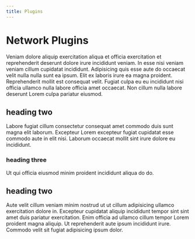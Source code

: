 ```yaml
---
title: Plugins
---
```


# Network Plugins

Veniam dolore aliquip exercitation aliqua et officia exercitation et reprehenderit deserunt dolore irure incididunt veniam. In esse nisi veniam veniam cillum cupidatat incididunt. Adipisicing quis esse aute do occaecat velit nulla nulla sunt ea ipsum. Elit ex laboris irure ea magna proident. Reprehenderit mollit est consequat velit. Fugiat culpa eu eu incididunt nisi officia ullamco nulla labore officia amet occaecat. Non cillum nulla labore deserunt Lorem culpa pariatur eiusmod.

<CustomFeature>
  <CustomFeatureBox 
    iconImg="./../images/fawe.png"
    title="FastAsyncWorldEdit"
    text="FastAsyncWorldEdit (FAWE) is the main build tool for most Minecraft builders and is actively developed by the amazing team at Intellectual Sites"
  />
  <CustomFeatureBox 
    iconText="🛠️"
    title="FastAsyncVoxelSniper"
    text="FastAsyncVoxelSniper (FAVS) is a tool that allows more advanced brushes "
  />
  <CustomFeatureBox 
    iconText="🛠️"
    title="PlotSquared"
    text="PlotSquared lets us create plot worlds where builders can build in their own areas.Builders can customise their plots with flags to create unique build environments per plot."
  />
  <CustomFeatureBox 
    iconText="🛠️"
    title="Arceon"
    text="Arceon is made by the amazing Arcaniax to help bring more advanced tools to FAWE and FAVS including loft, spike, and more..."
  />
  <CustomFeatureBox 
    iconText="🛠️"
    title="FastAsyncWorldEdit"
    text="FastAsyncWorldEdit (FAWE) is the main build tool for most Minecraft builders and is actively developed by the amazing team at Intellectual Sites"
  />
  <CustomFeatureBox 
    iconText="🛠️"
    title="PlotSquared"
    text="PlotSquared lets us create plot worlds where builders can build in their own areas.Builders can customise their plots with flags to create unique build environments per plot."
  />
  <CustomFeatureBox 
    iconText="🛠️"
    title="Arceon"
    text="Arceon is made by the amazing Arcaniax to help bring more advanced tools to FAWE and FAVS including loft, spike, and more..."
  />
  <CustomFeatureBox 
    iconText="🛠️"
    title="FastAsyncWorldEdit"
    text="FastAsyncWorldEdit (FAWE) is the main build tool for most Minecraft builders and is actively developed by the amazing team at Intellectual Sites"
  />
  <CustomFeatureBox 
    iconText="🛠️"
    title="PlotSquared"
    text="PlotSquared lets us create plot worlds where builders can build in their own areas.Builders can customise their plots with flags to create unique build environments per plot."
  />
  <CustomFeatureBox 
    iconText="🛠️"
    title="Arceon"
    text="Arceon is made by the amazing Arcaniax to help bring more advanced tools to FAWE and FAVS including loft, spike, and more..."
  />
  <CustomFeatureBox 
    iconText="🛠️"
    title="FastAsyncWorldEdit"
    text="FastAsyncWorldEdit (FAWE) is the main build tool for most Minecraft builders and is actively developed by the amazing team at Intellectual Sites"
  />
</CustomFeature>

## heading two

Labore fugiat cillum consectetur consequat amet commodo duis sunt magna elit laborum. Excepteur Lorem excepteur fugiat cupidatat esse commodo aute in elit nisi. Laborum occaecat mollit sint irure dolore eu incididunt.

### heading three

Ut qui officia eiusmod minim proident incididunt aliqua do do.

## heading two

Aute velit cillum veniam minim nostrud ut ut cillum adipisicing ullamco exercitation dolore in. Excepteur cupidatat aliquip incididunt tempor sint sint amet duis pariatur exercitation. Enim officia ad ullamco cillum tempor Lorem proident magna aliquip. Ut reprehenderit aute ipsum incididunt irure. Commodo velit sit fugiat adipisicing ipsum dolor.
